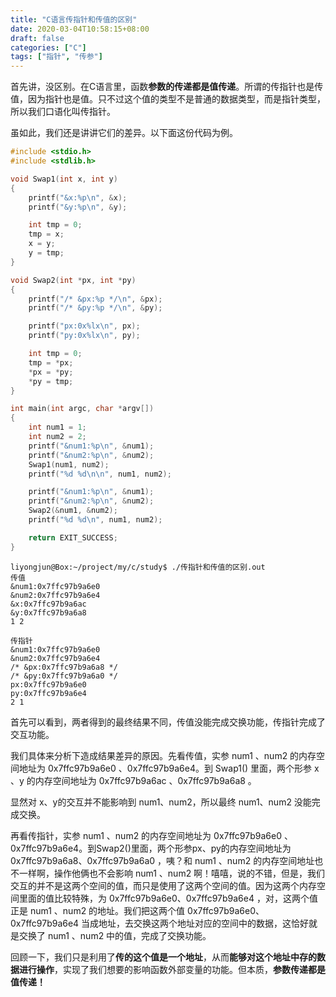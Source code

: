 ```yaml
---
title: "C语言传指针和传值的区别"
date: 2020-03-04T10:58:15+08:00
draft: false
categories: ["C"]
tags: ["指针", "传参"]
---
```


首先讲，没区别。在C语言里，函数**参数的传递都是值传递**。所谓的传指针也是传值，因为指针也是值。只不过这个值的类型不是普通的数据类型，而是指针类型，所以我们口语化叫传指针。

虽如此，我们还是讲讲它们的差异。以下面这份代码为例。

```c
#include <stdio.h>
#include <stdlib.h>

void Swap1(int x, int y)
{
    printf("&x:%p\n", &x);
    printf("&y:%p\n", &y);

    int tmp = 0;
    tmp = x;
    x = y;
    y = tmp;
}

void Swap2(int *px, int *py)
{
    printf("/* &px:%p */\n", &px);
    printf("/* &py:%p */\n", &py);

    printf("px:0x%lx\n", px);
    printf("py:0x%lx\n", py);

    int tmp = 0;
    tmp = *px;
    *px = *py;
    *py = tmp;
}

int main(int argc, char *argv[])
{
    int num1 = 1;
    int num2 = 2;
    printf("&num1:%p\n", &num1);
    printf("&num2:%p\n", &num2);
    Swap1(num1, num2);
    printf("%d %d\n\n", num1, num2);

    printf("&num1:%p\n", &num1);
    printf("&num2:%p\n", &num2);
    Swap2(&num1, &num2);
    printf("%d %d\n", num1, num2);

    return EXIT_SUCCESS;
}

```

```shell
liyongjun@Box:~/project/my/c/study$ ./传指针和传值的区别.out 
传值
&num1:0x7ffc97b9a6e0
&num2:0x7ffc97b9a6e4
&x:0x7ffc97b9a6ac
&y:0x7ffc97b9a6a8
1 2

传指针
&num1:0x7ffc97b9a6e0
&num2:0x7ffc97b9a6e4
/* &px:0x7ffc97b9a6a8 */
/* &py:0x7ffc97b9a6a0 */
px:0x7ffc97b9a6e0
py:0x7ffc97b9a6e4
2 1
```

首先可以看到，两者得到的最终结果不同，传值没能完成交换功能，传指针完成了交互功能。

我们具体来分析下造成结果差异的原因。先看传值，实参 num1 、num2 的内存空间地址为 0x7ffc97b9a6e0 、0x7ffc97b9a6e4。到 Swap1() 里面，两个形参 x 、y 的内存空间地址为 0x7ffc97b9a6ac 、0x7ffc97b9a6a8 。

显然对 x、y的交互并不能影响到 num1、num2，所以最终 num1、num2 没能完成交换。

再看传指针，实参 num1 、num2 的内存空间地址为 0x7ffc97b9a6e0 、0x7ffc97b9a6e4。到Swap2()里面，两个形参px、py的内存空间地址为 0x7ffc97b9a6a8、0x7ffc97b9a6a0 ，咦？和 num1 、num2 的内存空间地址也不一样啊，操作他俩也不会影响 num1 、num2 啊！嘻嘻，说的不错，但是，我们交互的并不是这两个空间的值，而只是使用了这两个空间的值。因为这两个内存空间里面的值比较特殊，为 0x7ffc97b9a6e0、0x7ffc97b9a6e4 ，对，这两个值正是 num1 、num2 的地址。我们把这两个值 0x7ffc97b9a6e0、0x7ffc97b9a6e4 当成地址，去交换这两个地址对应的空间中的数据，这恰好就是交换了 num1 、num2 中的值，完成了交换功能。

回顾一下，我们只是利用了**传的这个值是一个地址**，从而**能够对这个地址中存的数据进行操作**，实现了我们想要的影响函数外部变量的功能。但本质，**参数传递都是值传递！**